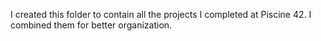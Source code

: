 I created this folder to contain all the projects I completed at Piscine 42. I combined them for better organization.
